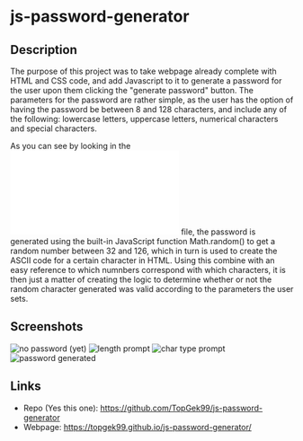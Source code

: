 # js-password-generator

## Description
The purpose of this project was to take webpage already complete with HTML and CSS code, and add Javascript to it to generate a password for the user
upon them clicking the "generate password" button. The parameters for the password are rather simple, as the user has the option of having the password
be between 8 and 128 characters, and include any of the following: lowercase letters, uppercase letters, numerical characters and special characters.

As you can see by looking in the ![script.js](script.js) file, the password is generated using the built-in JavaScript function Math.random() to get a
random number between 32 and 126, which in turn is used to create the ASCII code for a certain character in HTML. Using this combine with an easy reference to which
numnbers correspond with which characters, it is then just a matter of creating the logic to determine whether or not the random character generated was valid 
according to the parameters the user sets.

## Screenshots

![no password (yet)](blank-password.PNG)
![length prompt](password-length.PNG)
![char type prompt](parameters.PNG)
![password generated](generated-password.PNG)

## Links

- Repo (Yes this one): https://github.com/TopGek99/js-password-generator
- Webpage: https://topgek99.github.io/js-password-generator/